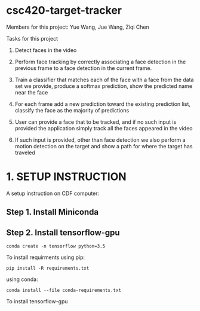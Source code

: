 # csc420-target-tracker

Members for this project: Yue Wang, Jue Wang, Ziqi Chen

Tasks for this project

1.	Detect faces in the video

2.	Perform face tracking by correctly associating a face detection in the previous frame to a face detection in the current frame.

3.	Train a classifier that matches each of the face with a face from the data set we provide, produce a softmax prediction, show the predicted name near the face

4.	For each frame add a new prediction toward the existing prediction list, classify the face as the majority of predictions

5.	User can provide a face that to be tracked, and if no such input is provided the application simply track all the faces appeared in the video

6.	If such input is provided, other than face detection we also perform a motion detection on the target and show a path for where the target has traveled

# 1. SETUP INSTRUCTION
A setup instruction on CDF computer:
## Step 1. Install Miniconda
## Step 2. Install tensorflow-gpu
```shell
conda create -n tensorflow python=3.5
```


To install requirments using pip:<br />
```shell
pip install -R requirements.txt
```
using conda:<br />
```shell
conda install --file conda-requirements.txt
```

To install tensorflow-gpu
